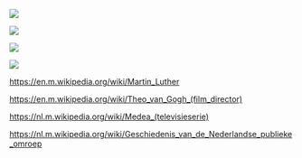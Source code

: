 ![](https://github.com/nondejus/hollandse-linkse-kerk/blob/master/Lucas_Cranach_(I)_workshop_-_Martin_Luther_(Uffizi).jpg)

![](https://github.com/nondejus/hollandse-linkse-kerk/blob/master/TheoVanGogh.jpg)

![](https://github.com/nondejus/hollandse-linkse-kerk/blob/master/220px-Alfons_Mucha_-_Medea.jpg)

![](https://github.com/nondejus/hollandse-linkse-kerk/blob/master/unnamed%20(2).jpg)

https://en.m.wikipedia.org/wiki/Martin_Luther

https://en.m.wikipedia.org/wiki/Theo_van_Gogh_(film_director)

https://nl.m.wikipedia.org/wiki/Medea_(televisieserie)

https://nl.m.wikipedia.org/wiki/Geschiedenis_van_de_Nederlandse_publieke_omroep

